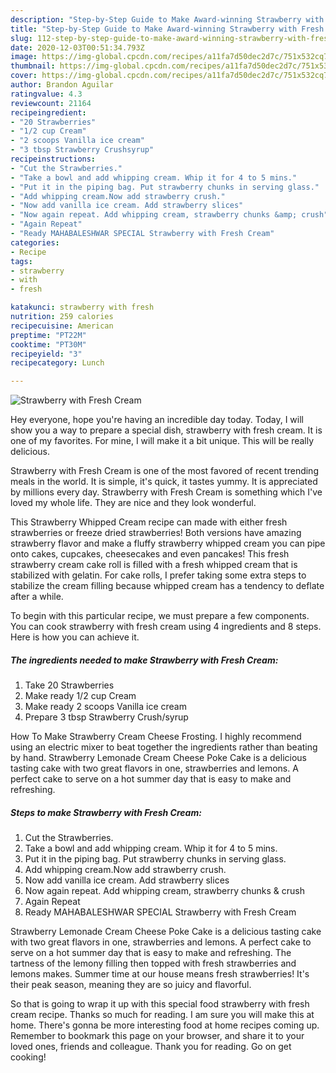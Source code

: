 ```yaml
---
description: "Step-by-Step Guide to Make Award-winning Strawberry with Fresh Cream"
title: "Step-by-Step Guide to Make Award-winning Strawberry with Fresh Cream"
slug: 112-step-by-step-guide-to-make-award-winning-strawberry-with-fresh-cream
date: 2020-12-03T00:51:34.793Z
image: https://img-global.cpcdn.com/recipes/a11fa7d50dec2d7c/751x532cq70/strawberry-with-fresh-cream-recipe-main-photo.jpg
thumbnail: https://img-global.cpcdn.com/recipes/a11fa7d50dec2d7c/751x532cq70/strawberry-with-fresh-cream-recipe-main-photo.jpg
cover: https://img-global.cpcdn.com/recipes/a11fa7d50dec2d7c/751x532cq70/strawberry-with-fresh-cream-recipe-main-photo.jpg
author: Brandon Aguilar
ratingvalue: 4.3
reviewcount: 21164
recipeingredient:
- "20 Strawberries"
- "1/2 cup Cream"
- "2 scoops Vanilla ice cream"
- "3 tbsp Strawberry Crushsyrup"
recipeinstructions:
- "Cut the Strawberries."
- "Take a bowl and add whipping cream. Whip it for 4 to 5 mins."
- "Put it in the piping bag. Put strawberry chunks in serving glass."
- "Add whipping cream.Now add strawberry crush."
- "Now add vanilla ice cream. Add strawberry slices"
- "Now again repeat. Add whipping cream, strawberry chunks &amp; crush"
- "Again Repeat"
- "Ready MAHABALESHWAR SPECIAL Strawberry with Fresh Cream"
categories:
- Recipe
tags:
- strawberry
- with
- fresh

katakunci: strawberry with fresh 
nutrition: 259 calories
recipecuisine: American
preptime: "PT22M"
cooktime: "PT30M"
recipeyield: "3"
recipecategory: Lunch

---
```



![Strawberry with Fresh Cream](https://img-global.cpcdn.com/recipes/a11fa7d50dec2d7c/751x532cq70/strawberry-with-fresh-cream-recipe-main-photo.jpg)

Hey everyone, hope you're having an incredible day today. Today, I will show you a way to prepare a special dish, strawberry with fresh cream. It is one of my favorites. For mine, I will make it a bit unique. This will be really delicious.

Strawberry with Fresh Cream is one of the most favored of recent trending meals in the world. It is simple, it's quick, it tastes yummy. It is appreciated by millions every day. Strawberry with Fresh Cream is something which I've loved my whole life. They are nice and they look wonderful.

This Strawberry Whipped Cream recipe can made with either fresh strawberries or freeze dried strawberries! Both versions have amazing strawberry flavor and make a fluffy strawberry whipped cream you can pipe onto cakes, cupcakes, cheesecakes and even pancakes! This fresh strawberry cream cake roll is filled with a fresh whipped cream that is stabilized with gelatin. For cake rolls, I prefer taking some extra steps to stabilize the cream filling because whipped cream has a tendency to deflate after a while.


To begin with this particular recipe, we must prepare a few components. You can cook strawberry with fresh cream using 4 ingredients and 8 steps. Here is how you can achieve it.

<!--inarticleads1-->

##### The ingredients needed to make Strawberry with Fresh Cream:

1. Take 20 Strawberries
1. Make ready 1/2 cup Cream
1. Make ready 2 scoops Vanilla ice cream
1. Prepare 3 tbsp Strawberry Crush/syrup


How To Make Strawberry Cream Cheese Frosting. I highly recommend using an electric mixer to beat together the ingredients rather than beating by hand. Strawberry Lemonade Cream Cheese Poke Cake is a delicious tasting cake with two great flavors in one, strawberries and lemons. A perfect cake to serve on a hot summer day that is easy to make and refreshing. 

<!--inarticleads2-->

##### Steps to make Strawberry with Fresh Cream:

1. Cut the Strawberries.
1. Take a bowl and add whipping cream. Whip it for 4 to 5 mins.
1. Put it in the piping bag. Put strawberry chunks in serving glass.
1. Add whipping cream.Now add strawberry crush.
1. Now add vanilla ice cream. Add strawberry slices
1. Now again repeat. Add whipping cream, strawberry chunks &amp; crush
1. Again Repeat
1. Ready MAHABALESHWAR SPECIAL Strawberry with Fresh Cream


Strawberry Lemonade Cream Cheese Poke Cake is a delicious tasting cake with two great flavors in one, strawberries and lemons. A perfect cake to serve on a hot summer day that is easy to make and refreshing. The tartness of the lemony filling then topped with fresh strawberries and lemons makes. Summer time at our house means fresh strawberries! It&#39;s their peak season, meaning they are so juicy and flavorful. 

So that is going to wrap it up with this special food strawberry with fresh cream recipe. Thanks so much for reading. I am sure you will make this at home. There's gonna be more interesting food at home recipes coming up. Remember to bookmark this page on your browser, and share it to your loved ones, friends and colleague. Thank you for reading. Go on get cooking!

